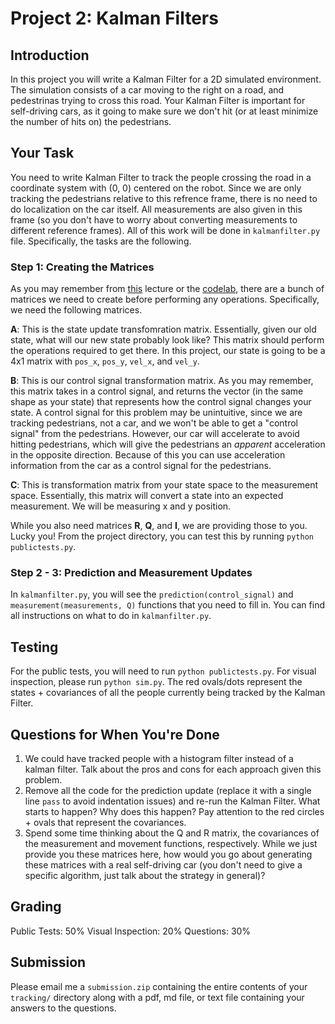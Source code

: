 # Project 2: Kalman Filters

## Introduction
In this project you will write a Kalman Filter for a 2D simulated environment. The simulation consists of a car moving to the right on a road, and pedestrinas trying to cross this road. Your Kalman Filter is important for self-driving cars, as it going to make sure we don't hit (or at least minimize the number of hits on) the pedestrians.

## Your Task
You need to write Kalman Filter to track the people crossing the road in a coordinate system with (0, 0) centered on the robot. Since we are only tracking the pedestrians relative to this refrence frame, there is no need to do localization on the car itself. All measurements are also given in this frame (so you don't have to worry about converting measurements to different reference frames). All of this work will be done in `kalmanfilter.py` file. Specifically, the tasks are the following.

### Step 1: Creating the Matrices
As you may remember from [this](https://docs.google.com/presentation/d/1mfR0dS5bIXp661stLHERnXHb6c4PR74f-lTraYiHHLM/edit?usp=sharing) lecture or the [codelab](https://github.com/UMD-CS-STICs/389Yfall18/tree/master/codelabs/05-nov2), there are a bunch of matrices we need to create before performing any operations. Specifically, we need the following matrices.

**A**: This is the state update transfomration matrix. Essentially, given our old state, what will our new state probably look like? This matrix should perform the operations required to get there. In this project, our state is going to be a 4x1 matrix with `pos_x`, `pos_y`, `vel_x`, and `vel_y`.

**B**: This is our control signal transformation matrix. As you may remember, this matrix takes in a control signal, and returns the vector (in the same shape as your state) that represents how the control signal changes your state. A control signal for this problem may be unintuitive, since we are tracking pedestrians, not a car, and we won't be able to get a "control signal" from the pedestrians. However, our car will accelerate to avoid hitting pedestrians, which will give the pedestrians an *apparent* acceleration in the opposite direction. Because of this you can use acceleration information from the car as a control signal for the pedestrians.

**C**: This is transformation matrix from your state space to the measurement space. Essentially, this matrix will convert a state into an expected measurement. We will be measuring x and y position.

While you also need matrices **R**, **Q**, and **I**, we are providing those to you. Lucky you! From the project directory, you can test this by running `python publictests.py`.

### Step 2 - 3: Prediction and Measurement Updates

In `kalmanfilter.py`, you will see the `prediction(control_signal)` and `measurement(measurements, Q)` functions that you need to fill in. You can find all instructions on what to do in `kalmanfilter.py`.

## Testing

For the public tests, you will need to run `python publictests.py`. For visual inspection, please run `python sim.py`. The red ovals/dots represent the states + covariances of all the people currently being tracked by the Kalman Filter.

## Questions for When You're Done
1. We could have tracked people with a histogram filter instead of a kalman filter. Talk about the pros and cons for each approach given this problem.
2. Remove all the code for the prediction update (replace it with a single line `pass` to avoid indentation issues) and re-run the Kalman Filter. What starts to happen? Why does this happen? Pay attention to the red circles + ovals that represent the covariances.
3. Spend some time thinking about the Q and R matrix, the covariances of the measurement and movement functions, respectively. While we just provide you these matrices here, how would you go about generating these matrices with a real self-driving car (you don't need to give a specific algorithm, just talk about the strategy in general)?

## Grading
Public Tests: 50%
Visual Inspection: 20%
Questions: 30%

## Submission
Please email me a `submission.zip` containing the entire contents of your `tracking/` directory along with a pdf, md file, or text file containing your answers to the questions. 
